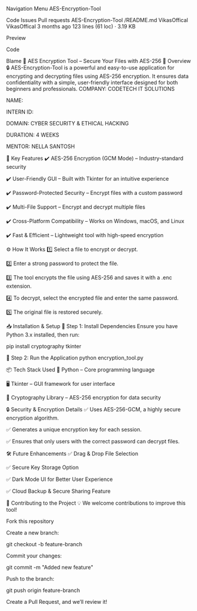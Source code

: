 
Navigation Menu
AES-Encryption-Tool

Code
Issues
Pull requests
AES-Encryption-Tool
/README.md
VikasOffical
VikasOffical
3 months ago
123 lines (61 loc) · 3.19 KB

Preview

Code

Blame
🔐 AES Encryption Tool – Secure Your Files with AES-256
📌 Overview
🔒 AES-Encryption-Tool is a powerful and easy-to-use application for encrypting and decrypting files using AES-256 encryption. It ensures data confidentiality with a simple, user-friendly interface designed for both beginners and professionals.
COMPANY: CODETECH IT SOLUTIONS

NAME: 

INTERN ID: 

DOMAIN: CYBER SECURITY & ETHICAL HACKING

DURATION: 4 WEEKS

MENTOR: NELLA SANTOSH

🚀 Key Features
✔️ AES-256 Encryption (GCM Mode) – Industry-standard security

✔️ User-Friendly GUI – Built with Tkinter for an intuitive experience

✔️ Password-Protected Security – Encrypt files with a custom password

✔️ Multi-File Support – Encrypt and decrypt multiple files

✔️ Cross-Platform Compatibility – Works on Windows, macOS, and Linux

✔️ Fast & Efficient – Lightweight tool with high-speed encryption

⚙️ How It Works
1️⃣ Select a file to encrypt or decrypt.

2️⃣ Enter a strong password to protect the file.

3️⃣ The tool encrypts the file using AES-256 and saves it with a .enc extension.

4️⃣ To decrypt, select the encrypted file and enter the same password.

5️⃣ The original file is restored securely.

📥 Installation & Setup
🔹 Step 1: Install Dependencies
Ensure you have Python 3.x installed, then run:

pip install cryptography tkinter

🔹 Step 2: Run the Application
python encryption_tool.py

📦 Tech Stack Used
🚀 Python – Core programming language

🖥️ Tkinter – GUI framework for user interface

🔐 Cryptography Library – AES-256 encryption for data security

🔒 Security & Encryption Details
✅ Uses AES-256-GCM, a highly secure encryption algorithm.

✅ Generates a unique encryption key for each session.

✅ Ensures that only users with the correct password can decrypt files.

🛠️ Future Enhancements
✅ Drag & Drop File Selection

✅ Secure Key Storage Option

✅ Dark Mode UI for Better User Experience

✅ Cloud Backup & Secure Sharing Feature



🤝 Contributing to the Project
💡 We welcome contributions to improve this tool!

Fork this repository

Create a new branch:

git checkout -b feature-branch

Commit your changes:

git commit -m "Added new feature"

Push to the branch:

git push origin feature-branch

Create a Pull Request, and we’ll review it!
